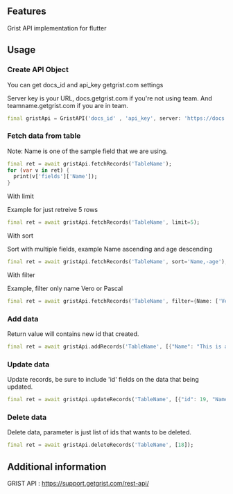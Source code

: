 ## Features

Grist API implementation for flutter

## Usage

### Create API Object

You can get docs_id and api_key getgrist.com settings

Server key is your URL, docs.getgrist.com if you're not using team.
And teamname.getgrist.com if you are in team.

```dart
final gristApi = GristAPI('docs_id' , 'api_key', server: 'https://docs.getgrist.com');
```

### Fetch data from table

Note: Name is one of the sample field that we are using.

```dart
final ret = await gristApi.fetchRecords('TableName');
for (var v in ret) {
  print(v['fields']['Name']);
}
```

With limit

Example for just retreive 5 rows
```dart
final ret = await gristApi.fetchRecords('TableName', limit=5);
```

With sort

Sort with multiple fields, example Name ascending and age descending
```dart
final ret = await gristApi.fetchRecords('TableName', sort='Name,-age');
```

With filter

Example, filter only name Vero or Pascal
```dart
final ret = await gristApi.fetchRecords('TableName', filter={Name: ['Vero','Pascal']});
```


### Add data

Return value will contains new id that created.

```dart
final ret = await gristApi.addRecords('TableName', [{"Name": "This is a new name"}]);
```

### Update data
Update records, be sure to include 'id' fields on the data that being updated.

```dart
final ret = await gristApi.updateRecords('TableName', [{"id": 19, "Name": "Update name to this"}]);
```

### Delete data
Delete data, parameter is just list of ids that wants to be deleted.

```dart
final ret = await gristApi.deleteRecords('TableName', [18]);
```

## Additional information

GRIST API : https://support.getgrist.com/rest-api/


